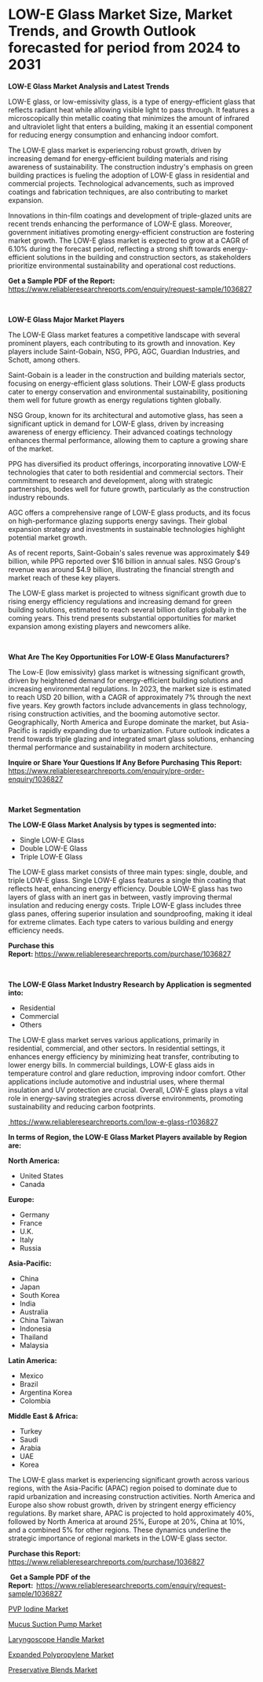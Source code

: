 <p><h1>LOW-E Glass Market Size, Market Trends, and Growth Outlook forecasted for period from 2024 to 2031</h1></p><p><strong>LOW-E Glass Market Analysis and Latest Trends</strong></p>
<p><p>LOW-E glass, or low-emissivity glass, is a type of energy-efficient glass that reflects radiant heat while allowing visible light to pass through. It features a microscopically thin metallic coating that minimizes the amount of infrared and ultraviolet light that enters a building, making it an essential component for reducing energy consumption and enhancing indoor comfort.</p><p>The LOW-E glass market is experiencing robust growth, driven by increasing demand for energy-efficient building materials and rising awareness of sustainability. The construction industry's emphasis on green building practices is fueling the adoption of LOW-E glass in residential and commercial projects. Technological advancements, such as improved coatings and fabrication techniques, are also contributing to market expansion.</p><p>Innovations in thin-film coatings and development of triple-glazed units are recent trends enhancing the performance of LOW-E glass. Moreover, government initiatives promoting energy-efficient construction are fostering market growth. The LOW-E glass market is expected to grow at a CAGR of 6.10% during the forecast period, reflecting a strong shift towards energy-efficient solutions in the building and construction sectors, as stakeholders prioritize environmental sustainability and operational cost reductions.</p></p>
<p><strong>Get a Sample PDF of the Report:&nbsp;</strong> <a href="https://www.reliableresearchreports.com/enquiry/request-sample/1036827?utm_campaign=32&utm_medium=2&utm_source=Github&utm_content=ia&utm_term=06112024&utm_id=low-e-glass">https://www.reliableresearchreports.com/enquiry/request-sample/1036827</a></p>
<p>&nbsp;</p>
<p><strong>LOW-E Glass Major Market Players</strong></p>
<p><p>The LOW-E Glass market features a competitive landscape with several prominent players, each contributing to its growth and innovation. Key players include Saint-Gobain, NSG, PPG, AGC, Guardian Industries, and Schott, among others.</p><p>Saint-Gobain is a leader in the construction and building materials sector, focusing on energy-efficient glass solutions. Their LOW-E glass products cater to energy conservation and environmental sustainability, positioning them well for future growth as energy regulations tighten globally.</p><p>NSG Group, known for its architectural and automotive glass, has seen a significant uptick in demand for LOW-E glass, driven by increasing awareness of energy efficiency. Their advanced coatings technology enhances thermal performance, allowing them to capture a growing share of the market.</p><p>PPG has diversified its product offerings, incorporating innovative LOW-E technologies that cater to both residential and commercial sectors. Their commitment to research and development, along with strategic partnerships, bodes well for future growth, particularly as the construction industry rebounds.</p><p>AGC offers a comprehensive range of LOW-E glass products, and its focus on high-performance glazing supports energy savings. Their global expansion strategy and investments in sustainable technologies highlight potential market growth.</p><p>As of recent reports, Saint-Gobain's sales revenue was approximately $49 billion, while PPG reported over $16 billion in annual sales. NSG Group's revenue was around $4.9 billion, illustrating the financial strength and market reach of these key players.</p><p>The LOW-E glass market is projected to witness significant growth due to rising energy efficiency regulations and increasing demand for green building solutions, estimated to reach several billion dollars globally in the coming years. This trend presents substantial opportunities for market expansion among existing players and newcomers alike.</p></p>
<p>&nbsp;</p>
<p><strong>What Are The Key Opportunities For LOW-E Glass Manufacturers?</strong></p>
<p><p>The Low-E (low emissivity) glass market is witnessing significant growth, driven by heightened demand for energy-efficient building solutions and increasing environmental regulations. In 2023, the market size is estimated to reach USD 20 billion, with a CAGR of approximately 7% through the next five years. Key growth factors include advancements in glass technology, rising construction activities, and the booming automotive sector. Geographically, North America and Europe dominate the market, but Asia-Pacific is rapidly expanding due to urbanization. Future outlook indicates a trend towards triple glazing and integrated smart glass solutions, enhancing thermal performance and sustainability in modern architecture.</p></p>
<p><strong>Inquire or Share Your Questions If Any Before Purchasing This Report:</strong> <a href="https://www.reliableresearchreports.com/enquiry/pre-order-enquiry/1036827?utm_campaign=32&utm_medium=2&utm_source=Github&utm_content=ia&utm_term=06112024&utm_id=low-e-glass">https://www.reliableresearchreports.com/enquiry/pre-order-enquiry/1036827</a></p>
<p>&nbsp;</p>
<p><strong>Market Segmentation</strong></p>
<p><strong>The LOW-E Glass Market Analysis by types is segmented into:</strong></p>
<p><ul><li>Single LOW-E Glass</li><li>Double LOW-E Glass</li><li>Triple LOW-E Glass</li></ul></p>
<p><p>The LOW-E glass market consists of three main types: single, double, and triple LOW-E glass. Single LOW-E glass features a single thin coating that reflects heat, enhancing energy efficiency. Double LOW-E glass has two layers of glass with an inert gas in between, vastly improving thermal insulation and reducing energy costs. Triple LOW-E glass includes three glass panes, offering superior insulation and soundproofing, making it ideal for extreme climates. Each type caters to various building and energy efficiency needs.</p></p>
<p><strong>Purchase this Report:&nbsp;</strong><a href="https://www.reliableresearchreports.com/purchase/1036827?utm_campaign=32&utm_medium=2&utm_source=Github&utm_content=ia&utm_term=06112024&utm_id=low-e-glass">https://www.reliableresearchreports.com/purchase/1036827</a></p>
<p>&nbsp;</p>
<p><strong>The LOW-E Glass Market Industry Research by Application is segmented into:</strong></p>
<p><ul><li>Residential</li><li>Commercial</li><li>Others</li></ul></p>
<p><p>The LOW-E glass market serves various applications, primarily in residential, commercial, and other sectors. In residential settings, it enhances energy efficiency by minimizing heat transfer, contributing to lower energy bills. In commercial buildings, LOW-E glass aids in temperature control and glare reduction, improving indoor comfort. Other applications include automotive and industrial uses, where thermal insulation and UV protection are crucial. Overall, LOW-E glass plays a vital role in energy-saving strategies across diverse environments, promoting sustainability and reducing carbon footprints.</p></p>
<p><a href="https://www.reliableresearchreports.com/low-e-glass-r1036827?utm_campaign=32&utm_medium=2&utm_source=Github&utm_content=ia&utm_term=06112024&utm_id=low-e-glass">&nbsp;https://www.reliableresearchreports.com/low-e-glass-r1036827</a></p>
<p><strong>In terms of Region, the LOW-E Glass Market Players available by Region are:</strong></p>
<p>
    <p> <strong> North America: </strong>
        <ul>
            <li>United States</li>
            <li>Canada</li>
        </ul>
        </p> 
    <p> <strong> Europe: </strong>
        <ul>
            <li>Germany</li>
            <li>France</li>
            <li>U.K.</li>
            <li>Italy</li>
            <li>Russia</li>
        </ul>
        </p> 
    <p> <strong> Asia-Pacific: </strong>
        <ul>
            <li>China</li>
            <li>Japan</li>
            <li>South Korea</li>
            <li>India</li>
            <li>Australia</li>
            <li>China Taiwan</li>
            <li>Indonesia</li>
            <li>Thailand</li>
            <li>Malaysia</li>
        </ul>
        </p> 
    <p> <strong> Latin America: </strong>
        <ul>
            <li>Mexico</li>
            <li>Brazil</li>
            <li>Argentina Korea</li>
            <li>Colombia</li>
        </ul>
        </p> 
    <p> <strong> Middle East & Africa: </strong>
        <ul>
            <li>Turkey</li>
            <li>Saudi</li>
            <li>Arabia</li>
            <li>UAE</li>
            <li>Korea</li>
        </ul>
    </p>
    </p>
<p><p>The LOW-E glass market is experiencing significant growth across various regions, with the Asia-Pacific (APAC) region poised to dominate due to rapid urbanization and increasing construction activities. North America and Europe also show robust growth, driven by stringent energy efficiency regulations. By market share, APAC is projected to hold approximately 40%, followed by North America at around 25%, Europe at 20%, China at 10%, and a combined 5% for other regions. These dynamics underline the strategic importance of regional markets in the LOW-E glass sector.</p></p>
<p><strong>Purchase this Report: </strong><a href="https://www.reliableresearchreports.com/purchase/1036827?utm_campaign=32&utm_medium=2&utm_source=Github&utm_content=ia&utm_term=06112024&utm_id=low-e-glass">https://www.reliableresearchreports.com/purchase/1036827</a></p>
<p>&nbsp;<strong>Get a Sample PDF of the Report:&nbsp;&nbsp;</strong><a href="https://www.reliableresearchreports.com/enquiry/request-sample/1036827?utm_campaign=32&utm_medium=2&utm_source=Github&utm_content=ia&utm_term=06112024&utm_id=low-e-glass">https://www.reliableresearchreports.com/enquiry/request-sample/1036827</a></p>
<p><strong></strong></p>
<p><p><a href="https://github.com/AlbertGonzalez266/Market-Research-Report-List-1/blob/main/pvp-iodine-market.md?utm_campaign=32&utm_medium=2&utm_source=Github&utm_content=ia&utm_term=06112024&utm_id=low-e-glass">PVP Iodine Market</a></p><p><a href="https://issuu.com/reportprime-2/docs/mucus-suction-pump-market-size-2030_86853397b9d9f1?utm_campaign=32&utm_medium=2&utm_source=Github&utm_content=ia&utm_term=06112024&utm_id=low-e-glass">Mucus Suction Pump Market</a></p><p><a href="https://issuu.com/reportprime-2/docs/laryngoscope-handle-market-size-203_0e913bfd16b6d1?utm_campaign=32&utm_medium=2&utm_source=Github&utm_content=ia&utm_term=06112024&utm_id=low-e-glass">Laryngoscope Handle Market</a></p><p><a href="https://github.com/JavierDDowns/Market-Research-Report-List-1/blob/main/expanded-polypropylene-market.md?utm_campaign=32&utm_medium=2&utm_source=Github&utm_content=ia&utm_term=06112024&utm_id=low-e-glass">Expanded Polypropylene Market</a></p><p><a href="https://www.linkedin.com/pulse/preservative-blends-market-research-report-2024-2031-2mlle?utm_campaign=32&utm_medium=2&utm_source=Github&utm_content=ia&utm_term=06112024&utm_id=low-e-glass">Preservative Blends Market</a></p></p>